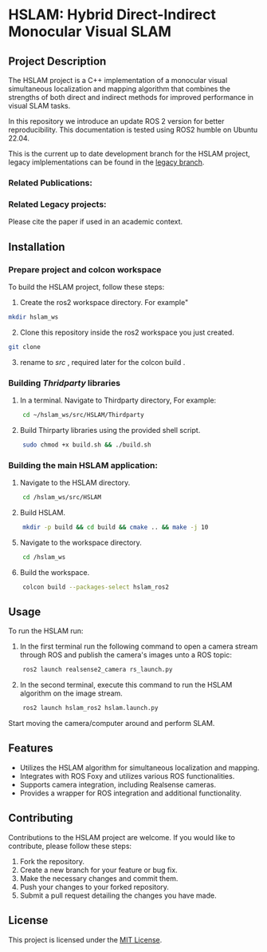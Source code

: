 # HSLAM: Hybrid Direct-Indirect Monocular Visual SLAM

## Project Description

The HSLAM project is a C++ implementation of a monocular visual simultaneous localization and mapping algorithm that combines the strengths of both direct and indirect methods for improved performance in visual SLAM tasks.

In this repository we introduce an update ROS 2 version for better reproducibility. This documentation is tested using ROS2 humble on Ubuntu 22.04.

This is the current up to date development branch for the HSLAM project, legacy imlplementations can be found in the [legacy branch](#related-legacy-projects).




### Related Publications:
### Related Legacy projects:

Please cite the paper if used in an academic context.





## Installation
### Prepare project and colcon workspace
To build the HSLAM project, follow these steps:

1. Create the ros2 workspace directory. For example"
```bash
mkdir hslam_ws
```
2. Clone this repository inside the ros2 workspace you just created.
```bash
git clone 
```
3. rename to *src* , required later for the colcon build .

### Building *Thridparty* libraries 

1. In a terminal. Navigate to Thirdparty directory, For example:
```bash
    cd ~/hslam_ws/src/HSLAM/Thirdparty

```
2. Build Thirparty libraries using the provided shell script.
```bash
    sudo chmod +x build.sh && ./build.sh
```
### Building the main HSLAM application:

1. Navigate to the HSLAM directory.
```bash
    cd /hslam_ws/src/HSLAM
```
2. Build HSLAM.
```bash
    mkdir -p build && cd build && cmake .. && make -j 10
```
5. Navigate to the workspace directory.
```bash
    cd /hslam_ws
```
6. Build the workspace.
```bash
    colcon build --packages-select hslam_ros2
```

## Usage

To run the HSLAM run:
1. In the first terminal run the following command to open a camera stream through ROS and publish the camera's images unto a ROS topic:
``` bash
    ros2 launch realsense2_camera rs_launch.py
```

2. In the second terminal, execute this command to run the HSLAM algorithm on the image stream.
``` bash
    ros2 launch hslam_ros2 hslam.launch.py
```
Start moving the camera/computer around and perform SLAM.

## Features

- Utilizes the HSLAM algorithm for simultaneous localization and mapping.
- Integrates with ROS Foxy and utilizes various ROS functionalities.
- Supports camera integration, including Realsense cameras.
- Provides a wrapper for ROS integration and additional functionality.

## Contributing

Contributions to the HSLAM project are welcome. If you would like to contribute, please follow these steps:

1. Fork the repository.
2. Create a new branch for your feature or bug fix.
3. Make the necessary changes and commit them.
4. Push your changes to your forked repository.
5. Submit a pull request detailing the changes you have made.

## License
This project is licensed under the [MIT License](LICENSE).
